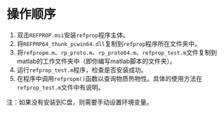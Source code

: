 # 操作顺序

1. 双击`REFPROP.msi`安装`refprop`程序主体。
2. 将`REFPRP64_thunk_pcwin64.dll`复制到`refprop`程序所在文件夹中。
3. 将`refpropm.m`、`rp_proto.m`、`rp_proto64.m`、`refprop_test.m`文件复制到matlab的工作文件夹中（即你编写matlab脚本的文件夹）。
4. 运行`refprop_test.m`程序，检查是否安装成功。
5. 在程序中调用`refpropm()`函数以查询物质热物性。具体的使用方法在`refprop_test.m`文件中有说明。

注：如果没有安装到C盘，则需要手动设置环境变量。
